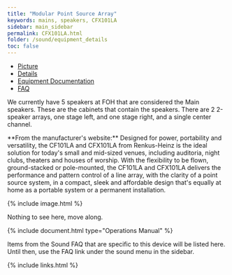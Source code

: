 ```yaml
---
title: "Modular Point Source Array"
keywords: mains, speakers, CFX101LA
sidebar: main_sidebar
permalink: CFX101LA.html
folder: /sound/equipment_details
toc: false
---
```

<div class="row">
        <div class="col-lg-12">
            <ul id="myTab" class="nav nav-tabs nav-justified">
                <li class="active"><a href="#service-one" data-toggle="tab"><i class="fa fa-camera"></i> Picture</a>
                </li>
                <li class=""><a href="#service-two" data-toggle="tab"><i class="fa fa-pencil"></i> Details</a>
                </li>
                <li class=""><a href="#service-three" data-toggle="tab"><i class="fa fa-book"></i> Equipment Documentation</a>
                </li>
                <li class=""><a href="#service-four" data-toggle="tab"><i class="fa fa-question"></i> FAQ</a>
                </li>
            </ul>
            <div id="myTabContent" class="tab-content">
                <div class="tab-pane fade active in" id="service-one">
                    <p>We currently have 5 speakers at FOH that are considered the Main speakers.  These are the cabinets that contain the speakers.  There are 2 2-speaker arrays, one stage left, and one stage right, and a single center channel.</p>
                    <p>**From the manufacturer's website:** Designed for power, portability and versatility, the CF101LA and CFX101LA from Renkus-Heinz is the ideal solution for today's small and mid-sized venues, including auditoria, night clubs, theaters and houses of worship. With the flexibility to be flown, ground-stacked or pole-mounted, the CF101LA and CFX101LA delivers the performance and pattern control of a line array, with the clarity of a point source system, in a compact, sleek and affordable design that's equally at home as a portable system or a permanent installation.</p>
                    <p>{% include image.html %}</p>
                </div>
                <div class="tab-pane fade" id="service-two">
                <p>Nothing to see here, move along.</p>
                </div>
                <div class="tab-pane fade" id="service-three">
                    <p>{% include document.html type="Operations Manual" %}</p>
                </div>
                <div class="tab-pane fade" id="service-four">
                    <p>Items from the Sound FAQ that are specific to this device will be listed here.  Until then, use the FAQ link under the sound menu in the sidebar.</p>
                </div>
            </div>
        </div>
</div>

{% include links.html %}
